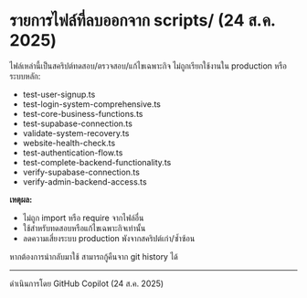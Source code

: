 # รายการไฟล์ที่ลบออกจาก scripts/ (24 ส.ค. 2025)

ไฟล์เหล่านี้เป็นสคริปต์ทดสอบ/ตรวจสอบ/แก้ไขเฉพาะกิจ ไม่ถูกเรียกใช้งานใน production หรือระบบหลัก:

- test-user-signup.ts
- test-login-system-comprehensive.ts
- test-core-business-functions.ts
- test-supabase-connection.ts
- validate-system-recovery.ts
- website-health-check.ts
- test-authentication-flow.ts
- test-complete-backend-functionality.ts
- verify-supabase-connection.ts
- verify-admin-backend-access.ts

**เหตุผล:**
- ไม่ถูก import หรือ require จากไฟล์อื่น
- ใช้สำหรับทดสอบหรือแก้ไขเฉพาะกิจเท่านั้น
- ลดความเสี่ยงระบบ production พังจากสคริปต์เก่า/ซ้ำซ้อน

หากต้องการนำกลับมาใช้ สามารถกู้คืนจาก git history ได้

---

ดำเนินการโดย GitHub Copilot (24 ส.ค. 2025)
